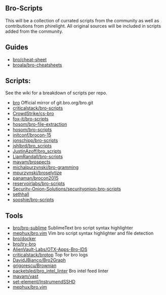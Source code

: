 ## Bro-Scripts

This will be a collection of currated scripts from the community as well as contributions from phirelight.  All original sources will be included in scripts added from the community.

## Guides

* [bro/cheat-sheet](https://github.com/bro/cheat-sheet)
* [broala/bro-cheatsheets](https://github.com/broala/bro-cheatsheets)

## Scripts:

See the wiki for a breakdown of scripts per repo.

* [bro](https://github.com/bro/bro) Official mirror of git.bro.org/bro.git
* [criticalstack/bro-scripts](https://github.com/criticalstack/bro-scripts)
* [CrowdStrike/cs-bro](https://github.com/CrowdStrike/cs-bro)
* [fox-it/bro-scripts](https://github.com/fox-it/bro-scripts)
* [hosom/bro-file-extraction](https://github.com/hosom/bro-file-extraction)
* [hosom/bro-scripts](https://github.com/hosom/bro-scripts)
* [initconf/brocon-15](https://github.com/initconf/brocon-15)
* [jonschipp/bro-scripts](https://github.com/jonschipp/bro-scripts)
* [jshlbrd/bro_scripts](https://github.com/jshlbrd/bro_scripts)
* [JustinAzoff/bro_scripts](https://github.com/JustinAzoff/bro_scripts)
* [LiamRandall/bro-scripts](https://github.com/LiamRandall/bro-scripts)
* [mavam/brospects](https://github.com/mavam/brospects)
* [michalpurzynski/bro-gramming](https://github.com/michalpurzynski/bro-gramming)
* [mpurzynski/broselytize](https://github.com/mpurzynski/broselytize)
* [panaman/brocon2015](https://github.com/panaman/brocon2015)
* [reservoirlabs/bro-scripts](https://github.com/reservoirlabs/bro-scripts)
* [Security-Onion-Solutions/securityonion-bro-scripts](https://github.com/Security-Onion-Solutions/securityonion-bro-scripts)
* [sethhall](https://github.com/sethhall?tab=repositories)
* [sooshie/bro-scripts](https://github.com/sooshie/bro-scripts)

## Tools

* [bro/bro-sublime](https://github.com/bro/bro-sublime) SublimeText bro script syntax highlighter
* [mephux/bro.vim](https://github.com/mephux/bro.vim) Vim bro script syntax highlighter and file detection
* [bro/docker](https://github.com/bro/bro-docker)
* [bro/try-bro](https://github.com/bro/try-bro)
* [AlienVault-Labs/OTX-Apps-Bro-IDS](https://github.com/AlienVault-Labs/OTX-Apps-Bro-IDS)
* [criticalstack/brotop](https://github.com/criticalstack/brotop) Top for bro logs
* [DavidJBianco/Bro2Graph](https://github.com/DavidJBianco/Bro2Graph)
* [grigorescu/Brownian](https://github.com/grigorescu/Brownian)
* [packetsled/bro_intel_linter](https://github.com/packetsled/bro_intel_linter) Bro intel feed linter
* [mavam/vast](https://github.com/mavam/vast)
* [set-element/InstrumendSSHD](https://github.com/set-element/InstrumentedSSHD)
* [mephux/bro.vim](https://github.com/mephux/bro.vim)


